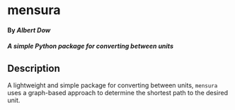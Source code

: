 # mensura

#### By *Albert Dow*

#### *A simple Python package for converting between units*

## Description

A lightweight and simple package for converting between units,
`mensura` uses a graph-based approach to determine the shortest
path to the desired unit.
